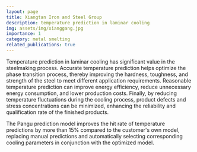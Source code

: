 ```yaml
---
layout: page
title: Xiangtan Iron and Steel Group
description: temperature prediction in laminar cooling
img: assets/img/xianggang.jpg
importance: 1
category: metal smelting
related_publications: true
---
```



Temperature prediction in laminar cooling has significant value in the steelmaking process. Accurate temperature prediction helps optimize the phase transition process, thereby improving the hardness, toughness, and strength of the steel to meet different application requirements. Reasonable temperature prediction can improve energy efficiency, reduce unnecessary energy consumption, and lower production costs. Finally, by reducing temperature fluctuations during the cooling process, product defects and stress concentrations can be minimized, enhancing the reliability and qualification rate of the finished products.

The Pangu prediction model improves the hit rate of temperature predictions by more than 15% compared to the customer's own model, replacing manual predictions and automatically selecting corresponding cooling parameters in conjunction with the optimized model.
